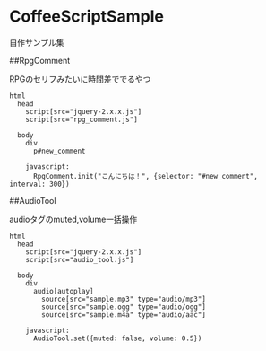 CoffeeScriptSample
==================

自作サンプル集

##RpgComment

RPGのセリフみたいに時間差ででるやつ

```slim
html
  head
    script[src="jquery-2.x.x.js"]
    script[src="rpg_comment.js"]

  body
    div
      p#new_comment

    javascript:
      RpgComment.init("こんにちは！", {selector: "#new_comment", interval: 300})
```

##AudioTool

audioタグのmuted,volume一括操作

```slim
html
  head
    script[src="jquery-2.x.x.js"]
    script[src="audio_tool.js"]

  body
    div
      audio[autoplay]
        source[src="sample.mp3" type="audio/mp3"]
        source[src="sample.ogg" type="audio/ogg"]
        source[src="sample.m4a" type="audio/aac"]

    javascript:
      AudioTool.set({muted: false, volume: 0.5})
```

